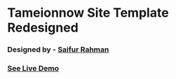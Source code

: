 # Tameionnow Site Template Redesigned
### Designed by - <a href="https://github.com/saifur-rahman-hasan">Saifur Rahman</a>
### <a href="https://saifur-rahman-hasan.github.io/tameionnow/">See Live Demo</a>

